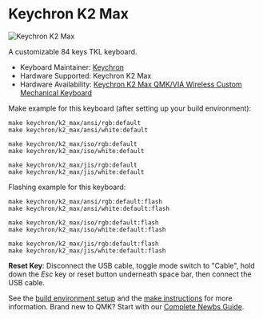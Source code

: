 # Keychron K2 Max

![Keychron K2 Max](https://cdn.shopify.com/s/files/1/0059/0630/1017/files/K2_Max1.jpg?v=1721721488)

A customizable 84 keys TKL keyboard.

* Keyboard Maintainer: [Keychron](https://github.com/keychron)
* Hardware Supported: Keychron K2 Max
* Hardware Availability: [Keychron K2 Max QMK/VIA Wireless Custom Mechanical Keyboard](https://www.keychron.com/collections/keychron-k-max-series-keyboard/products/keychron-k2-max-qmk-wireless-mechanical-keyboard)

Make example for this keyboard (after setting up your build environment):

    make keychron/k2_max/ansi/rgb:default
    make keychron/k2_max/ansi/white:default

    make keychron/k2_max/iso/rgb:default
    make keychron/k2_max/iso/white:default

    make keychron/k2_max/jis/rgb:default
    make keychron/k2_max/jis/white:default

Flashing example for this keyboard:

    make keychron/k2_max/ansi/rgb:default:flash
    make keychron/k2_max/ansi/white:default:flash

    make keychron/k2_max/iso/rgb:default:flash
    make keychron/k2_max/iso/white:default:flash

    make keychron/k2_max/jis/rgb:default:flash
    make keychron/k2_max/jis/white:default:flash

**Reset Key**: Disconnect the USB cable, toggle mode switch to "Cable", hold down the *Esc* key or reset button underneath space bar, then connect the USB cable.

See the [build environment setup](https://docs.qmk.fm/#/getting_started_build_tools) and the [make instructions](https://docs.qmk.fm/#/getting_started_make_guide) for more information. Brand new to QMK? Start with our [Complete Newbs Guide](https://docs.qmk.fm/#/newbs).

